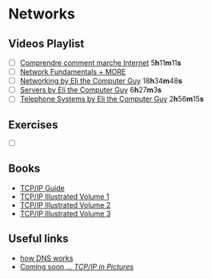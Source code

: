 # Networks

## Videos Playlist
- [ ] [Comprendre comment marche Internet](https://www.youtube.com/playlist?list=PL2972E0D013FE7DE7) 5**h**11**m**11**s**
- [ ] [Network Fundamentals + MORE](https://www.youtube.com/playlist?list=PLrFtH050YOyEChYKJsejtq5DV_es0Jl6b)
- [ ] [Networking by Eli the Computer Guy](https://www.youtube.com/playlist?list=PLF360ED1082F6F2A5) 18**h**34**m**48**s**
- [ ] [Servers by Eli the Computer Guy](https://www.youtube.com/playlist?list=PLC71D7CFB6AF935E6) 6**h**27**m**3**s**
- [ ] [Telephone Systems  by Eli the Computer Guy](https://www.youtube.com/playlist?list=PL08C86258934DD006) 2**h**56**m**15**s**

## Exercises
- [ ] []()


## Books
- [TCP/IP Guide](http://index-of.es/Magazines/hakin9/books/No.Starch.TCP.IP.Guide.Oct.2005.pdf)
- [TCP/IP Illustrated Volume 1](http://www.r-5.org/files/books/computers/internals/net/Richard_Stevens-TCP-IP_Illustrated-EN.pdf)
- [TCP/IP Illustrated Volume 2](https://leaksource.files.wordpress.com/2014/08/tcp_ip-illustrated-vol-2.pdf)
- [TCP/IP Illustrated Volume 3](https://leaksource.files.wordpress.com/2014/08/tcp_ip-illustrated-vol-3.pdf)
 

## Useful links

- [how DNS works](https://howdns.works)
- [Coming soon ... *TCP/IP in Pictures*](https://nostarch.com/tcpipinpictures)


